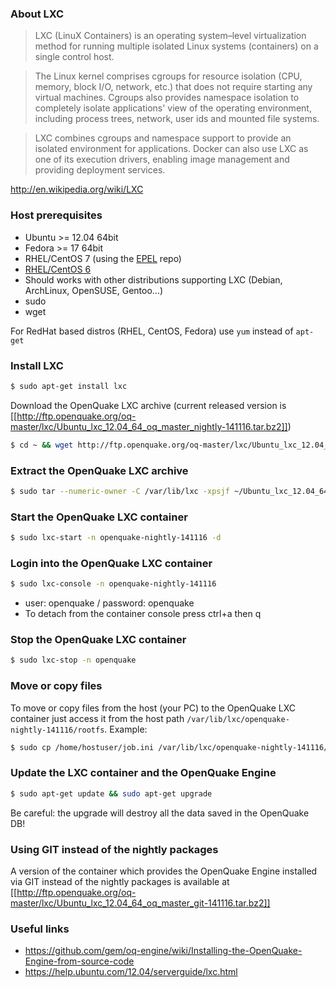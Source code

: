 ### About LXC
>LXC (LinuX Containers) is an operating system–level virtualization method for running multiple isolated Linux systems (containers) on a single control host.

>The Linux kernel comprises cgroups for resource isolation (CPU, memory, block I/O, network, etc.) that does not require starting any virtual machines. Cgroups also provides namespace isolation to completely isolate applications' view of the operating environment, including process trees, network, user ids and mounted file systems.

>LXC combines cgroups and namespace support to provide an isolated environment for applications. Docker can also use LXC as one of its execution drivers, enabling image management and providing deployment services.

http://en.wikipedia.org/wiki/LXC

### Host prerequisites
* Ubuntu >= 12.04 64bit
* Fedora >= 17 64bit
* RHEL/CentOS 7 (using the [EPEL](http://mirror.switch.ch/ftp/mirror/epel/7/x86_64/repoview/epel-release.html) repo)
* [RHEL/CentOS 6](https://github.com/gem/oq-engine/wiki/Installing-LXC-on-CentOS)
* Should works with other distributions supporting LXC (Debian, ArchLinux, OpenSUSE, Gentoo...)
* sudo
* wget

For RedHat based distros (RHEL, CentOS, Fedora) use ```yum``` instead of ```apt-get```

### Install LXC
```bash
$ sudo apt-get install lxc
```
Download the OpenQuake LXC archive (current released version is [[http://ftp.openquake.org/oq-master/lxc/Ubuntu_lxc_12.04_64_oq_master_nightly-141116.tar.bz2]])
```bash
$ cd ~ && wget http://ftp.openquake.org/oq-master/lxc/Ubuntu_lxc_12.04_64_oq_master_nightly-141116.tar.bz2
```
### Extract the OpenQuake LXC archive
```bash
$ sudo tar --numeric-owner -C /var/lib/lxc -xpsjf ~/Ubuntu_lxc_12.04_64_oq_master_nightly-141116.tar.bz2
```

### Start the OpenQuake LXC container
```bash
$ sudo lxc-start -n openquake-nightly-141116 -d
```

### Login into the OpenQuake LXC container
```bash
$ sudo lxc-console -n openquake-nightly-141116
```
* user: openquake / password: openquake
* To detach from the container console press ctrl+a then q

### Stop the OpenQuake LXC container
```bash
$ sudo lxc-stop -n openquake
```

### Move or copy files
To move or copy files from the host (your PC) to the OpenQuake LXC container just access it from the host path ```/var/lib/lxc/openquake-nightly-141116/rootfs```.
Example:
```bash
$ sudo cp /home/hostuser/job.ini /var/lib/lxc/openquake-nightly-141116/rootfs/home/openquake
```

### Update the LXC container and the OpenQuake Engine
```bash
$ sudo apt-get update && sudo apt-get upgrade
```
Be careful: the upgrade will destroy all the data saved in the OpenQuake DB!

### Using GIT instead of the nightly packages
A version of the container which provides the OpenQuake Engine installed via GIT instead of the nightly packages is available at [[http://ftp.openquake.org/oq-master/lxc/Ubuntu_lxc_12.04_64_oq_master_git-141116.tar.bz2]]

### Useful links
* https://github.com/gem/oq-engine/wiki/Installing-the-OpenQuake-Engine-from-source-code
* https://help.ubuntu.com/12.04/serverguide/lxc.html